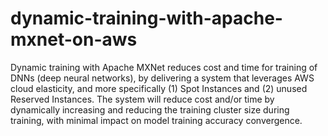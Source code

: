 # dynamic-training-with-apache-mxnet-on-aws
Dynamic training with Apache MXNet reduces cost and time for training of DNNs (deep neural networks), by delivering a system that leverages AWS cloud elasticity, and more specifically (1) Spot Instances and (2) unused Reserved Instances. The system will reduce cost and/or time by dynamically increasing and reducing the training cluster size during training, with minimal impact on model training accuracy convergence.
